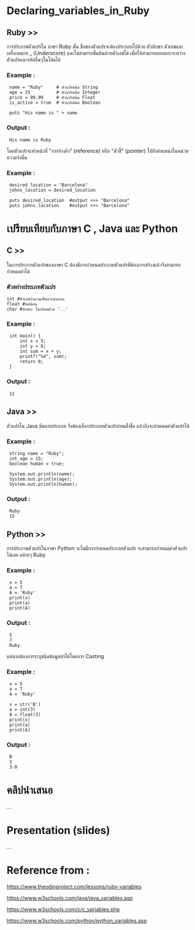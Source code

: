 # Declaring_variables_in_Ruby
## Ruby >>
การประกาศตัวแปรใน ภาษา Ruby นั้น ชื่อของตัวแปรจะต้องประกอบไปด้วย ตัวอักษร ตัวเลขและเครื่องหมาย _ (Underscore) 
และไม่สามารถขึ้นต้นด้วยตัวเลขได้ เพื่อให้สามารถแยกแยะระหว่างตัวแปรและรหัสอื่นๆในโค้ดได้
### Example :
     name = "Ruby"     # ตัวแปรชนิด String
     age = 25          # ตัวแปรชนิด Integer
     price = 99.99     # ตัวแปรชนิด Float
     is_active = true  # ตัวแปรชนิด Boolean
     
     puts "His name is " + name
### Output :
     His name is Ruby
โดยตัวแปรจะทำหน้าที่ "การอ้างอิง" (reference) หรือ "ตัวชี้" (pointer) ไปยังตำแหน่งในหน่วยความจำนั้น
### Example :
     desired_location = "Barcelona"
     johns_location = desired_location
     
     puts desired_location  #output >>> "Barcelona"
     puts johns_location    #output >>> "Barcelona"

     

# เปรียบเทียบกับภาษา C , Java และ Python
## C >>
ในการประการตัวแปรของภาษา C ต้องมีการกำหนดประเภทตัวแปรที่ต้องการสร้างแล้วจึงสามารถกำหนดค่าได้
### ตัวอย่างประเภทตัวแปร
    int #ตัวเลขจำนวนเต็มบวกและลบ
    float #ทศนิยม
    char #อักขระ โดยล้อมด้วย '..'
### Example :
     int main() {
         int x = 5;
         int y = 6;
         int sum = x + y;
         printf("%d", sum);
         return 0;
     }
### Output :
     11
     
## Java >>
ตัวแปรใน Java มีหลายประเภท จึงต้องเลือกประเภทตัวแปรก่อนตั้งชื่อ แล้วถึงจะกำหนดค่าตัวแปรได้
### Example :
     string name = "Ruby";
     int age = 15;
     boolean human = true;
     
     System.out.println(name);
     System.out.println(age);
     System.out.println(human);
### Output :
     Ruby
     15

## Python >>
การประกาศตัวแปรในภาษา Python จะไม่มีการกำหนดประเภทตัวแปร จะสามารถกำหนดค่าตัวแปรได้เลย คล้ายๆ Ruby
### Example :
     x = 5
     a = 7
     A = 'Ruby'
     print(x)
     print(a)
     print(A)
### Output :
     5
     7
     Ruby
แต่หากต้องการระบุชนิดข้อมูลทำได้โดยการ Casting
### Example :
     x = 5
     a = 7
     A = 'Ruby'
     
     x = str('B')
     a = int(3)
     A = float(3)
     print(x)
     print(a)
     print(A)
### Output :
     B
     3
     3.0
# คลิปนำเสนอ
...
# Presentation (slides)
...
# Reference from : 

https://www.theodinproject.com/lessons/ruby-variables

https://www.w3schools.com/java/java_variables.asp

https://www.w3schools.com/c/c_variables.php

https://www.w3schools.com/python/python_variables.asp
